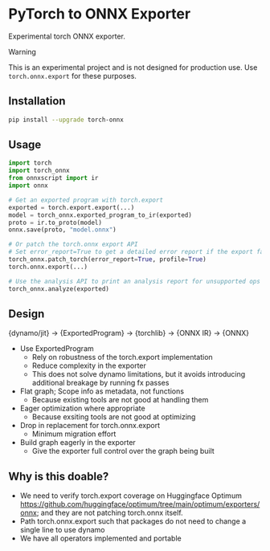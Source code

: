 # PyTorch to ONNX Exporter

Experimental torch ONNX exporter.

> [!WARNING]
> This is an experimental project and is not designed for production use.
> Use `torch.onnx.export` for these purposes.

## Installation

```bash
pip install --upgrade torch-onnx
```

## Usage

```python
import torch
import torch_onnx
from onnxscript import ir
import onnx

# Get an exported program with torch.export
exported = torch.export.export(...)
model = torch_onnx.exported_program_to_ir(exported)
proto = ir.to_proto(model)
onnx.save(proto, "model.onnx")

# Or patch the torch.onnx export API
# Set error_report=True to get a detailed error report if the export fails
torch_onnx.patch_torch(error_report=True, profile=True)
torch.onnx.export(...)

# Use the analysis API to print an analysis report for unsupported ops
torch_onnx.analyze(exported)
```

## Design

{dynamo/jit} -> {ExportedProgram} -> {torchlib} -> {ONNX IR} -> {ONNX}

- Use ExportedProgram
  - Rely on robustness of the torch.export implementation
  - Reduce complexity in the exporter
  - This does not solve dynamo limitations, but it avoids introducing additional breakage by running fx passes
- Flat graph; Scope info as metadata, not functions
  - Because existing tools are not good at handling them
- Eager optimization where appropriate
  - Because exsiting tools are not good at optimizing
- Drop in replacement for torch.onnx.export
  - Minimum migration effort
- Build graph eagerly in the exporter
  - Give the exporter full control over the graph being built

## Why is this doable?

- We need to verify torch.export coverage on Huggingface Optimum https://github.com/huggingface/optimum/tree/main/optimum/exporters/onnx; and they are not patching torch.onnx itself.
- Path torch.onnx.export such that packages do not need to change a single line to use dynamo
- We have all operators implemented and portable
